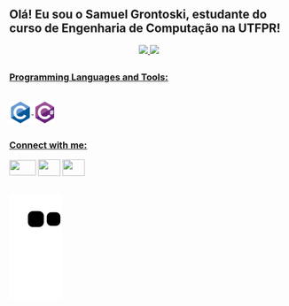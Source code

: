 ## Olá! Eu sou o Samuel Grontoski, estudante do curso de Engenharia de Computação na UTFPR!
<div align="center">
  <a href="https://github.com/samuelGrontoski">
  <img height="180em" src="https://github-readme-stats.vercel.app/api?username=samuelgrontoski&show_icons=true&theme=github_dark&include_all_commits=true&count_private=true"/>
  <img height="180em" src="https://github-readme-stats.vercel.app/api/top-langs/?username=samuelGrontoski&layout=compact&langs_count=7&theme=github_dark"/>
</div>
  
  ##
    
<h3 align="left">Programming Languages and Tools:</h3>
<div style="display: inline_block"><br>
  <img align="center" alt="Samuka-C" height="40" width="40" src="https://raw.githubusercontent.com/devicons/devicon/master/icons/c/c-original.svg">
  <img align="center" alt="Samuka-C#" height="40" width="40" src="https://raw.githubusercontent.com/devicons/devicon/master/icons/csharp/csharp-original.svg">
</div>

  ##

<h3 align="left">Connect with me:</h3>
<div align="left">
   <a href="mailto:contatosamuelgrontoski@gmail.com" target="_blank"><img align="center" src="https://logosmarcas.net/wp-content/uploads/2020/11/Gmail-Logo.png" target="_blank" height="28" width="48" /></a>
  <a href="https://instagram.com/samuel_grontoski/" target="_blank"><img align="center" src="https://raw.githubusercontent.com/rahuldkjain/github-profile-readme-generator/master/src/images/icons/Social/instagram.svg" height="30" width="40" /></a>
  <a href="https://www.linkedin.com/in/samuel-grontoski-133569240/" target="_blank"><img align="center" src="https://raw.githubusercontent.com/rahuldkjain/github-profile-readme-generator/master/src/images/icons/Social/linked-in-alt.svg" height="30" width="40" /></a>
  
  ##
  
  ![Snake animation](https://github.com/samuelGrontoski/samuelGrontoski/blob/output/github-contribution-grid-snake.svg)
  
</div>
